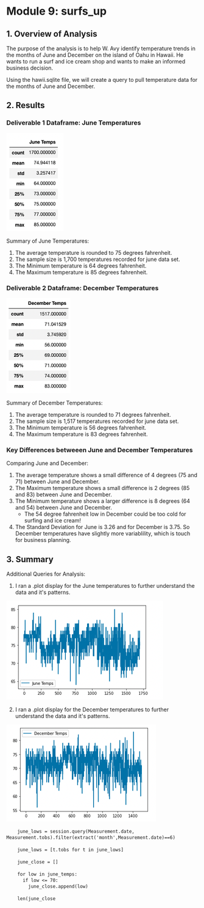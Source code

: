 # Module 9: surfs_up

## 1. Overview of Analysis 

The purpose of the analysis is to help W. Avy identify temperature trends in the months of June and December on the island of Oahu in Hawaii. He wants to run a surf and ice cream shop and wants to make an informed business decision. 

Using the hawii.sqlite file, we will create a query to pull temperature data for the months of June and December.


## 2. Results


### Deliverable 1 Dataframe: June Temperatures

![dev_1](images/June_temps.png "June Image")

Summary of June Temperatures:
  1. The average temperature is rounded to 75 degrees fahrenheit.
  2. The sample size is 1,700 temperatures recorded for june data set.
  3. The Minimum temperature is 64 degrees fahrenheit. 
  4. The Maximum temperature is 85 degrees fahrenheit.


### Deliverable 2 Dataframe: December Temperatures

![dev_2](images/December_temps.png "December Image")

Summary of December Temperatures:
  1. The average temperature is rounded to 71 degrees fahrenheit.
  2. The sample size is 1,517 temperatures recorded for june data set. 
  3. The Minimum temperature is 56 degrees fahrenheit.
  4. The Maximum temperature is 83 degrees fahrenheit.

### Key Differences betweeen June and December Temperatures

Comparing June and December:
  1. The average temperature shows a small difference of 4 degrees (75 and 71) between June and December. 
  2. The Maximum temperature shows a small difference is 2 degrees (85 and 83) between June and December.
  3. The Minimum temperature shows a larger difference is 8 degrees (64 and 54) between June and December.
      - The 54 degree fahrenheit low in December could be too cold for surfing and ice cream!
  4. The Standard Deviation for June is 3.26 and for December is 3.75. So December temperatures have slightly more variablility, which is touch for business planning. 


## 3. Summary

Additional Queries for Analysis:

  1. I ran a .plot display for the June temperatures to further understand the data and it's patterns. 
  
  ![dev_3](images/June_plot.png "June Plot")
  
  2. I ran a .plot display for the December temperatures to further understand the data and it's patterns. 
  
  ![dev_3](images/Dec_plot.png "December Plot")
        
        june_lows = session.query(Measurement.date, Measurement.tobs).filter(extract('month',Measurement.date)==6)
        
        june_lows = [t.tobs for t in june_lows]

        june_close = []

        for low in june_temps:
          if low <= 70:
            june_close.append(low)

        len(june_close








